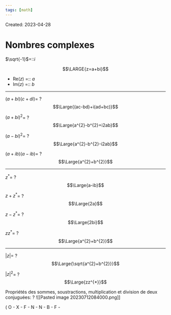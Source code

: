 ```yaml
---
tags: [math] 
---
```

Created: 2023-04-28

# Nombres complexes
$\sqrt{-1}$=::$i$

$$\LARGE{z=a+bi}$$
- Re($z$) =:: $a$
- Im($z$) =:: $b$

--- 
$(a+bi)(c+di)$=
?
$$\Large{(ac-bd)+i(ad+bc)}$$

$(a+bi)^{2}$=
?
$$\Large{a^{2}-b^{2}+i2ab}$$

$(a-bi)^{2}$=
?
$$\Large{a^{2}-b^{2}-i2ab}$$

$(a+ib)(a-ib)$=
?
$$\Large{a^{2}+b^{2}}$$

---

$z^{*}$=
?
$$\Large{a-ib}$$

$z+z^*$=
?
$$\Large{2a}$$

$z-z^{*}$=
?
$$\Large{2bi}$$

$zz^{*}$=
?
$$\Large{a^{2}+b^{2}}$$

---
$|z|$=
?
$$\Large{\sqrt{a^{2}+b^{2}}}$$

$|z|^{2}$=
?
$$\Large{zz^{*}}$$

Propriétés des sommes, soustractions, multiplication et division de deux conjuguées:
?
![[Pasted image 20230712084000.png]]



( O - X - F - N - N - B - F - 